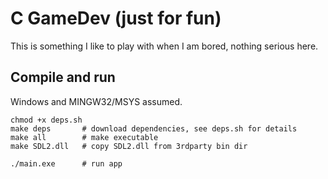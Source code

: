 # C GameDev (just for fun)

This is something I like to play with when I am bored, nothing serious here.

## Compile and run

Windows and MINGW32/MSYS assumed.

```
chmod +x deps.sh
make deps       # download dependencies, see deps.sh for details
make all        # make executable
make SDL2.dll   # copy SDL2.dll from 3rdparty bin dir

./main.exe      # run app
```
